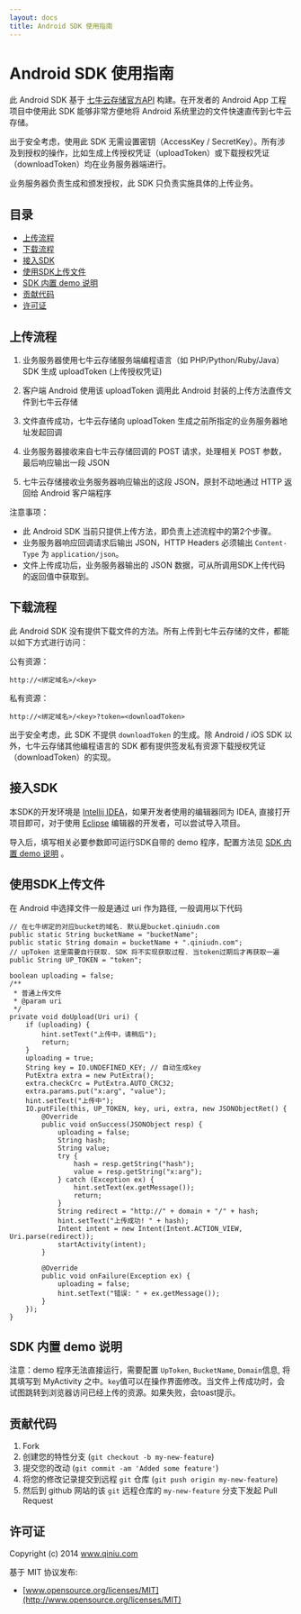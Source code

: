 ```yaml
---
layout: docs
title: Android SDK 使用指南
---
```


# Android SDK 使用指南

此 Android SDK 基于 [七牛云存储官方API](../index.html) 构建。在开发者的 Android App 工程项目中使用此 SDK 能够非常方便地将 Android 系统里边的文件快速直传到七牛云存储。

出于安全考虑，使用此 SDK 无需设置密钥（AccessKey / SecretKey）。所有涉及到授权的操作，比如生成上传授权凭证（uploadToken）或下载授权凭证（downloadToken）均在业务服务器端进行。

业务服务器负责生成和颁发授权，此 SDK 只负责实施具体的上传业务。

## 目录

- [上传流程](#upload-flow)
- [下载流程](#download-flow)
- [接入SDK](#load)
- [使用SDK上传文件](#upload)
- [SDK 内置 demo 说明](#demo)
- [贡献代码](#contributing)
- [许可证](#license)

<a id="upload-flow"></a>

## 上传流程

1. 业务服务器使用七牛云存储服务端编程语言（如 PHP/Python/Ruby/Java）SDK 生成 uploadToken (上传授权凭证)

2. 客户端 Android 使用该 uploadToken 调用此 Android 封装的上传方法直传文件到七牛云存储

3. 文件直传成功，七牛云存储向 uploadToken 生成之前所指定的业务服务器地址发起回调

4. 业务服务器接收来自七牛云存储回调的 POST 请求，处理相关 POST 参数，最后响应输出一段 JSON

5. 七牛云存储接收业务服务器响应输出的这段 JSON，原封不动地通过 HTTP 返回给 Android 客户端程序


注意事项：

- 此 Android SDK 当前只提供上传方法，即负责上述流程中的第2个步骤。
- 业务服务器响应回调请求后输出 JSON，HTTP Headers 必须输出 `Content-Type` 为 `application/json`。
- 文件上传成功后，业务服务器输出的 JSON 数据，可从所调用SDK上传代码的返回值中获取到。


<a id="download-flow"></a>

## 下载流程

此 Android SDK 没有提供下载文件的方法。所有上传到七牛云存储的文件，都能以如下方式进行访问：

公有资源：

    http://<绑定域名>/<key>

私有资源：

    http://<绑定域名>/<key>?token=<downloadToken>

出于安全考虑，此 SDK 不提供 `downloadToken` 的生成。除 Android / iOS SDK 以外，七牛云存储其他编程语言的 SDK 都有提供签发私有资源下载授权凭证（downloadToken）的实现。

<a id="load"></a>

## 接入SDK

本SDK的开发环境是 [Intellij IDEA](http://www.jetbrains.com/idea/)，如果开发者使用的编辑器同为 IDEA, 直接打开项目即可，对于使用 [Eclipse](http://www.eclipse.org/) 编辑器的开发者，可以尝试导入项目。

导入后，填写相关必要参数即可运行SDK自带的 demo 程序，配置方法见 [SDK 内置 demo 说明](#demo) 。


<a id="upload"></a>

## 使用SDK上传文件

在 Android 中选择文件一般是通过 uri 作为路径, 一般调用以下代码

```{java}
// 在七牛绑定的对应bucket的域名. 默认是bucket.qiniudn.com
public static String bucketName = "bucketName";
public static String domain = bucketName + ".qiniudn.com";
// upToken 这里需要自行获取. SDK 将不实现获取过程. 当token过期后才再获取一遍
public String UP_TOKEN = "token";

boolean uploading = false;
/**
 * 普通上传文件
 * @param uri
 */
private void doUpload(Uri uri) {
	if (uploading) {
		hint.setText("上传中，请稍后");
		return;
	}
	uploading = true;
	String key = IO.UNDEFINED_KEY; // 自动生成key
	PutExtra extra = new PutExtra();
	extra.checkCrc = PutExtra.AUTO_CRC32;
	extra.params.put("x:arg", "value");
	hint.setText("上传中");
	IO.putFile(this, UP_TOKEN, key, uri, extra, new JSONObjectRet() {
		@Override
		public void onSuccess(JSONObject resp) {
			uploading = false;
			String hash;
			String value;
			try {
				hash = resp.getString("hash");
				value = resp.getString("x:arg");
			} catch (Exception ex) {
				hint.setText(ex.getMessage());
				return;
			}
			String redirect = "http://" + domain + "/" + hash;
			hint.setText("上传成功! " + hash);
			Intent intent = new Intent(Intent.ACTION_VIEW, Uri.parse(redirect));
			startActivity(intent);
		}

		@Override
		public void onFailure(Exception ex) {
			uploading = false;
			hint.setText("错误: " + ex.getMessage());
		}
	});
}
```


<a id="demo"></a>

## SDK 内置 demo 说明

注意：demo 程序无法直接运行，需要配置 `UpToken`, `BucketName`, `Domain`信息, 将其填写到 MyActivity 之中。`key`值可以在操作界面修改。当文件上传成功时，会试图跳转到浏览器访问已经上传的资源。如果失败，会toast提示。


<a id="contributing"></a>

## 贡献代码

1. Fork
2. 创建您的特性分支 (`git checkout -b my-new-feature`)
3. 提交您的改动 (`git commit -am 'Added some feature'`)
4. 将您的修改记录提交到远程 `git` 仓库 (`git push origin my-new-feature`)
5. 然后到 github 网站的该 `git` 远程仓库的 `my-new-feature` 分支下发起 Pull Request


<a id="license"></a>

## 许可证

Copyright (c) 2014 www.qiniu.com

基于 MIT 协议发布:

* [www.opensource.org/licenses/MIT](http://www.opensource.org/licenses/MIT)

